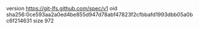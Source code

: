 version https://git-lfs.github.com/spec/v1
oid sha256:0ce593aa2a0ed4be855d947d78abf47823f2cfbbafd1993dbb05a0bc6f214631
size 972
